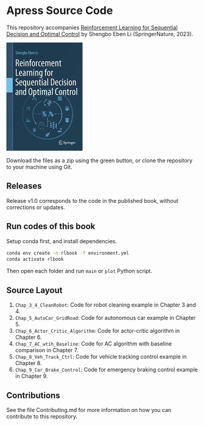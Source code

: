 # Apress Source Code

This repository accompanies [Reinforcement Learning for Sequential Decision and Optimal Control](https://link.springer.com/book/10.1007/978-981-19-7784-8) by Shengbo Eben Li (SpringerNature, 2023).

[comment]: #cover
![Cover image](9789811977831.jpg)

Download the files as a zip using the green button, or clone the repository to your machine using Git.

## Releases

Release v1.0 corresponds to the code in the published book, without corrections or updates.

## Run codes of this book
Setup conda first, and install dependencies.
```bash
conda env create -n rlbook -f environment.yml
conda activate rlbook
```
Then open each folder and run `main` or `plot` Python script.

## Source Layout
1. `Chap_3_4_CleanRobot`: Code for robot cleaning example in Chapter 3 and 4.
2. `Chap_5_AutoCar_GridRoad`: Code for autonomous car example in Chapter 5.
3. `Chap_6_Actor_Critic_Algorithm`: Code for actor-critic algorithm in Chapter 6.
4. `Chap_7_AC_wtih_Baseline`: Code for AC algorithm with baseline comparison in Chapter 7.
5. `Chap_8_Veh_Track_Ctrl`: Code for vehicle tracking control example in Chapter 8.
6. `Chap_9_Car_Brake_Control`: Code for emergency braking control example in Chapter 9.

## Contributions

See the file Contributing.md for more information on how you can contribute to this repository.
